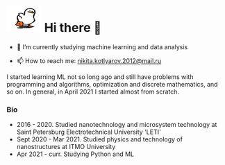 <h1 align="left"><img src="./welcome.gif" width="80" height="60"> Hi there 👋</h1>


<!--
**Androkotey/androkotey** is a ✨ _special_ ✨ repository because its `README.md` (this file) appears on your GitHub profile.

Here are some ideas to get you started:

- 🔭 I’m currently working on ...
- 🌱 I’m currently learning ...
- 👯 I’m looking to collaborate on ...
- 🤔 I’m looking for help with ...
- 💬 Ask me about ...
- 📫 How to reach me: ...
- 😄 Pronouns: ...
- ⚡ Fun fact: ...
--> 

- 🔭 I’m currently studying machine learning and data analysis

- 📫 How to reach me: nikita.kotlyarov.2012@mail.ru

I started learning ML not so long ago and still have problems with programming and algorithms, optimization and discrete mathematics, and so on. In general, in April 2021 I started almost from scratch. 

### Bio 

- 2016 - 2020. Studied nanotechnology and microsystem technology at Saint Petersburg Electrotechnical University 'LETI'  
- Sept 2020 - Mar 2021. Studied physics and technology of nanostructures at ITMO University  
- Apr 2021 - curr. Studying Python and ML
